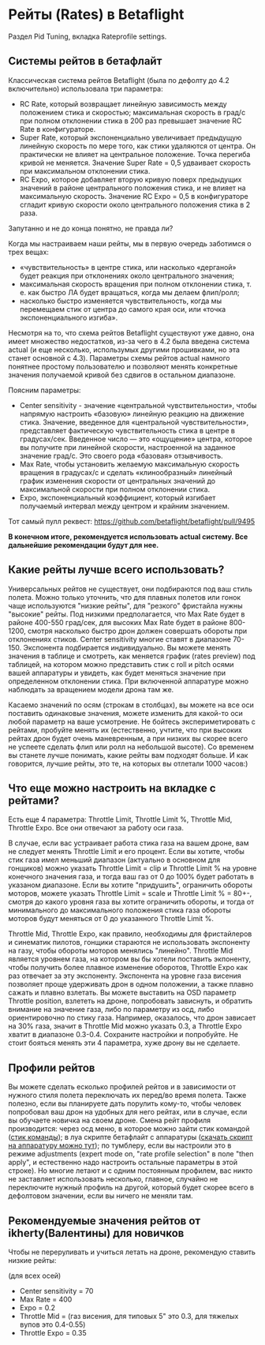 # Рейты (Rates) в Betaflight

Раздел Pid Tuning, вкладка Rateprofile settings.

## Системы рейтов в бетафлайт

Классическая система рейтов Betaflight (была по дефолту до 4.2 включительно) использовала три параметра:

- RC Rate, который возвращает линейную зависимость между положением стика и скоростью; максимальная скорость в град/с при полном отклонении стика в 200 раз превышает значение RC Rate в конфигураторе.
- Super Rate, который экспоненциально увеличивает предыдущую линейную скорость по мере того, как стики удаляются от центра. Он практически не влияет на центральное положение. Точка перегиба кривой не меняется.
  Значение Super Rate = 0,5 удваивает скорость при максимальном отклонении стика.
- RC Expo, которое добавляет вторую кривую поверх предыдущих значений в районе центрального положения стика, и не влияет на максимальную скорость.
  Значение RC Expo = 0,5 в конфигураторе сгладит кривую скорости около центрального положения стика в 2 раза.

Запутанно и не до конца понятно, не правда ли?

Когда мы настраиваем наши рейты, мы в первую очередь заботимся о трех вещах:

- «чувствительность» в центре стика, или насколько «дерганой» будет реакция при отклонениях около центрального значения;
- максимальная скорость вращения при полном отклонении стика, т. е. как быстро ЛА будет вращаться, когда мы делаем флип/ролл;
- насколько быстро изменяется чувствительность, когда мы перемещаем стик от центра до самого края оси, или «точка экспоненциального изгиба».

Несмотря на то, что схема рейтов Betaflight существуют уже давно, она имеет множество недостатков, из-за чего в 4.2 была введена система actual (и еще несколько, использумых другими прошивками, но эта станет основной с 4.3).
Параметры схемы рейтов actual намного понятнее простому пользователю и позволяют менять конкретные значения получаемой кривой без сдвигов в остальном диапазоне.

Поясним параметры:

- Center sensitivity - значение «центральной чувствительности», чтобы напрямую настроить «базовую» линейную реакцию на движение стика. Значение, введенное для «центральной чувствительности», представляет фактическую чувствительность стика в центре в градусах/сек. Введенное число — это «ощущение» центра, которое вы получите при линейной скорости, настроенной на заданное значение град/с. Это своего рода «базовая» отзывчивость.
- Max Rate, чтобы установить желаемую максимальную скорость вращения в градусах/с и сделать «клинообразный» линейный график изменения скорости от центральных значений до максимальной скорости при полном отклонении стика.
- Expo, экспоненциальный коэффициент, который изгибает получаемый интервал между центром и крайним значением.

Тот самый пулл реквест: https://github.com/betaflight/betaflight/pull/9495

**В конечном итоге, рекомендуется использовать actual систему. Все дальнейшие рекомендации будут для нее.**

## Какие рейты лучше всего использовать?

Универсальных рейтов не существует, они подбираются под ваш стиль полета. Можно только уточнить, что для плавных полетов или гонок чаще используются "низкие рейты", для "резкого" фристайла нужны "высокие" рейты. Под низкими предполагается, что Max Rate будет в районе 400-550 град/сек, для высоких Max Rate будет в районе 800-1200, смотря насколько быстро дрон должен совершать обороты при отклонениях стиков.
Center sensitivity многие ставят в диапазоне 70-150. Экспонента подбирается индивидуально. Вы можете менять значения в таблице и смотреть, как меняется график (rates preview) под таблицей, на котором можно представить стик с roll и pitch осями вашей аппаратуры и увидеть, как будет меняться значение при определенном отклонении стика. При включенной аппаратуре можно наблюдать за вращением модели дрона там же.

Касаемо значений по осям (строкам в столбцах), вы можете на все оси поставить одинаковые значения, можете изменить для какой-то оси любой параметр на ваше усмотрение.
Не бойтесь экспериметировать с рейтами, пробуйте менять их (естественно, учтите, что при высоких рейтах дрон будет очень маневренным, а при низких вы скорее всего не успеете сделать флип или ролл на небольшой высоте). Со временем вы станете лучше понимать, какие рейты вам подходят больше. И как говорится, лучшие рейты, это те, на которых вы отлетали 1000 часов:)

## Что еще можно настроить на вкладке с рейтами?

Есть еще 4 параметра: Throttle Limit, Throttle Limit %, Throttle Mid, Throttle Expo. Все они отвечают за работу оси газа.

В случае, если вас устраивает работа стика газа на вашем дроне, вам не следует менять Throttle Limit и его процент. Если вы хотите, чтобы стик газа имел меньший диапазон (актуально в основном для гонщиков) можно указать Throttle Limit = clip и Throttle Limit % на уровне конечного значения газа, и тогда ваш газ от 0 до 100% будет работать в указаном диапазоне. Если вы хотите "придушить", ограничить обороты моторов, можете указать Throttle Limit = scale и Throttle Limit % = 80+-, смотря до какого уровня газа вы хотите ограничить обороты, и тогда от минимального до максимального положения стика газа обороты моторов будут меняться от 0 до указанного Throttle Limit %.

Throttle Mid, Throttle Expo, как правило, необходимы для фристайлеров и синематик пилотов, гонщики стараются не использовать экспоненту на газу, чтобы обороты моторов менялись "линейно". Throttle Mid является уровнем газа, на котором вы бы хотели поставить экпоненту, чтобы получить более плавное изменение оборотов, Throttle Expo как раз отвечает за эту экспоненту. Экспонента на уровне газа висения позволяет проще удерживать дрон в одном положении, а также плавно сажать и плавно взлетать. Вы можете выставить на OSD параметр Throttle position, взлететь на дроне, попробовать зависнуть, и обратить внимание на значение газа, либо по параметру из осд, либо ориентировочно по стику газа. Например, оказалось, что дрон зависает на 30% газа, значит в Throttle Mid можно указать 0.3, а Throttle Expo хватит в диапазоне 0.3-0.4. Сохраните настройки и попробуйте. Не стоит бояться менять эти 4 параметра, хуже дрону вы не сделаете.

## Профили рейтов

Вы можете сделать есколько профилей рейтов и в зависимости от нужного стиля полета переключать их перед/во время полета. Также полезно, если вы планируете дать порулить кому-то, чтобы человек попробовал ваш дрон на удобных для него рейтах, или в случае, если вы обучаете новичка на своем дроне. Смена рейт профиля производится: через осд меню, в которое можно зайти стик командой
([стик команды](https://2.bp.blogspot.com/-6j_FSBSycEI/XLUUY90qklI/AAAAAAAAEug/xsLM5y7Sya8AeYKKshsgWrf7NLs01DSYgCLcBGAs/s1600/StickPositions%2Bcopy.jpg)); в луа скрипте бетафлайт с аппаратуры ([скачать скрипт на аппаратуру можно тут](https://github.com/betaflight/betaflight-tx-lua-scripts/releases)); по тумблеру, если вы настроили это в режиме adjustments (expert mode on, "rate profile selection" в поле "then apply", и естественно надо настроить остальные параметры в этой строке).
Но многие летают и с одним постоянным профилем, вас никто не заставляет использовать несколько, главное, случайно не переключите нужный профиль на другой, который будет скорее всего в дефолтовом значении, если вы ничего не меняли там.

## Рекомендуемые значения рейтов от ikherty(Валентины) для новичков

Чтобы не переруливать и учиться летать на дроне, рекомендую ставить низкие рейты:

(для всех осей)

- Center sensitivity = 70
- Max Rate = 400
- Expo = 0.2
- Throttle Mid = (газ висения, для типовых 5" это 0.3, для тяжелых вупов это 0.4-0.55)
- Throttle Expo = 0.35
